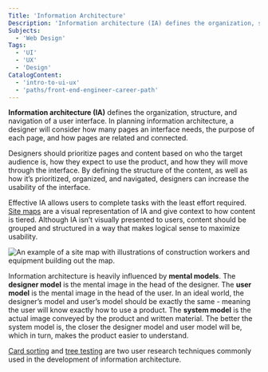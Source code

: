 ```yaml
---
Title: 'Information Architecture'
Description: 'Information architecture (IA) defines the organization, structure, and navigation of a user interface.'
Subjects:
  - 'Web Design'
Tags:
  - 'UI'
  - 'UX'
  - 'Design'
CatalogContent:
  - 'intro-to-ui-ux'
  - 'paths/front-end-engineer-career-path'
---
```


**Information architecture (IA)** defines the organization, structure, and navigation of a user interface. In planning information architecture, a designer will consider how many pages an interface needs, the purpose of each page, and how pages are related and connected.

Designers should prioritize pages and content based on who the target audience is, how they expect to use the product, and how they will move through the interface. By defining the structure of the content, as well as how it’s prioritized, organized, and navigated, designers can increase the usability of the interface.

Effective IA allows users to complete tasks with the least effort required. [Site maps](https://www.codecademy.com/resources/docs/uiux/site-map) are a visual representation of IA and give context to how content is tiered. Although IA isn’t visually presented to users, content should be grouped and structured in a way that makes logical sense to maximize usability.

![An example of a site map with illustrations of construction workers and equipment building out the map.](https://raw.githubusercontent.com/Codecademy/docs/main/media/information-architecture.webp)

Information architecture is heavily influenced by **mental models**. The **designer model** is the mental image in the head of the designer. The **user model** is the mental image in the head of the user. In an ideal world, the designer’s model and user’s model should be exactly the same - meaning the user will know exactly how to use a product. The **system model** is the actual image conveyed by the product and written material. The better the system model is, the closer the designer model and user model will be, which in turn, makes the product easier to understand.

[Card sorting](https://www.codecademy.com/resources/docs/uiux/card-sorting) and [tree testing](https://www.codecademy.com/resources/docs/uiux/tree-testing) are two user research techniques commonly used in the development of information architecture.
